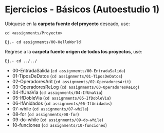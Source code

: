 # Ejercicios - Básicos (Autoestudio 1)

Ubíquese en la **carpeta fuente del proyecto** deseado, use:

```
cd <assignments/Proyecto>

Ej.- cd assignments/00-HelloWorld

```
Regrese a la **carpeta fuente origen de todos los proyectos**, use:

```
Ej.- cd ../../

```

- 00-EntradaSalida (```cd assignments/00-EntradaSalida```)
- 01-TiposDeDatos (```cd assignments/01-TiposDeDatos```)
- 02-OperadoresArit (```cd assignments/02-OperadoresArit```)
- 03-OperadoresReLog (```cd assignments/03-OperadoresReLog```)
- 04-IfUnaVia (```cd assignments/04-IfUnaVia```)
- 05-IfDobleVia (```cd assignments/05-IfDobleVia```)
- 06-IfAnidados (```cd assignments/06-IfAnidados```)
- 07-while (```cd assignments/07-while```)
- 08-for (```cd assignments/08-for```)
- 09-do-while (```cd assignments/09-do-while```)
- 10-funciones (```cd assignments/10-funciones```)
